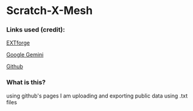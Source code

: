 # Scratch-X-Mesh
### Links used (credit):
[EXTforge](Https://jwklong.github.io/extforge)

[Google Gemini](Https://gemini.google.com)

[Github](github.com)

### What is this?
using github's pages I am uploading and exporting public data using .txt files
